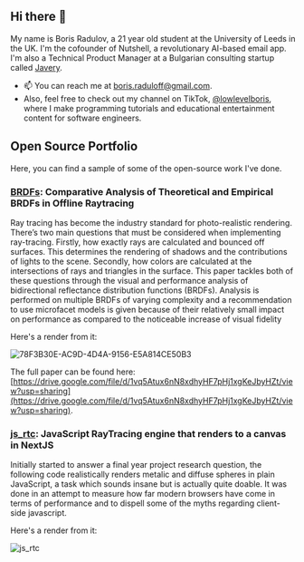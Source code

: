 ## Hi there 👋

My name is Boris Radulov, a 21 year old student at the University of Leeds in the UK. I'm the cofounder of Nutshell, a revolutionary AI-based email app. I'm also a Technical Product Manager at a Bulgarian consulting startup called [Javery](https://javery.bg).

- 📫 You can reach me at [boris.raduloff@gmail.com](mailto:boris.raduloff@gmail.com).
- Also, feel free to check out my channel on TikTok, [@lowlevelboris](https://tiktok.com/@lowlevelboris), where I make programming tutorials and educational entertainment content for software engineers.

## Open Source Portfolio

Here, you can find a sample of some of the open-source work I've done.

### [BRDFs](https://gitlab.com/BorisRadulov/final_year_project): Comparative Analysis of Theoretical and Empirical BRDFs in Offline Raytracing

Ray tracing has become the industry standard for photo-realistic rendering. There’s two main questions that must be considered when implementing ray-tracing. Firstly, how exactly rays are calculated and bounced off surfaces. This determines the rendering of shadows and the contributions of lights to the scene. Secondly, how colors are calculated at the intersections of rays and triangles in the surface. This paper tackles both of these questions through the visual and performance analysis of bidirectional reflectance distribution functions (BRDFs). Analysis is performed on multiple BRDFs of varying complexity and a recommendation to use microfacet models is given because of their relatively small impact on performance as compared to the noticeable increase of visual fidelity

Here's a render from it:

![78F3B30E-AC9D-4D4A-9156-E5A814CE50B3](https://github.com/BobbyRaduloff/BobbyRaduloff/assets/17109226/a257bc4e-4c2b-4f4e-948e-e142cc1b084a)

The full paper can be found here: [https://drive.google.com/file/d/1vq5Atux6nN8xdhyHF7pHj1xgKeJbyHZt/view?usp=sharing](https://drive.google.com/file/d/1vq5Atux6nN8xdhyHF7pHj1xgKeJbyHZt/view?usp=sharing).



### [js_rtc](https://github.com/BobbyRaduloff/js_rtc): JavaScript RayTracing engine that renders to a canvas in NextJS

Initially started to answer a final year project research question, the following code realistically renders metalic and diffuse spheres in plain JavaScript, a task which sounds insane but is actually quite doable. It was done in an attempt to measure how far modern browsers have come in terms of performance and to dispell some of the myths regarding client-side javascript.

Here's a render from it:

![js_rtc](https://user-images.githubusercontent.com/17109226/224798346-a2d66907-beab-48db-a866-6b6070fe29eb.png)
